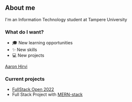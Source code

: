 ﻿## About me
I'm an Information Technology student at Tampere University

### What do I want?
 - 🎓 New learning opportunities
 - ✨ New skills
 - 💻 New projects
<script src="https://platform.linkedin.com/badges/js/profile.js" async defer type="text/javascript"></script>

<div class="badge-base LI-profile-badge" data-locale="en_US" data-size="medium" data-theme="light" data-type="VERTICAL" data-vanity="aaron-hirvi" data-version="v1"><a class="badge-base__link LI-simple-link" href="https://fi.linkedin.com/in/aaron-hirvi?trk=profile-badge">Aaron Hirvi</a></div>
              
### Current projects

 - [FullStack Open 2022](https://fullstackopen.com/about)
 - Full Stack Project with [MERN-stack](https://www.educative.io/edpresso/what-is-mern-stack)


